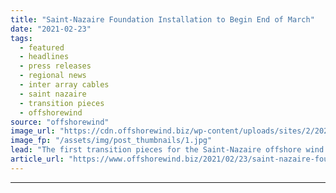 ```yaml
---
title: "Saint-Nazaire Foundation Installation to Begin End of March"
date: "2021-02-23"
tags: 
  - featured
  - headlines
  - press releases
  - regional news
  - inter array cables
  - saint nazaire
  - transition pieces
  - offshorewind
source: "offshorewind"
image_url: "https://cdn.offshorewind.biz/wp-content/uploads/sites/2/2021/02/23091002/Saint-Nazaire-Foundation-Installation-to-Begin-End-of-March.jpg"
image_fp: "/assets/img/post_thumbnails/1.jpg"
lead: "The first transition pieces for the Saint-Nazaire offshore wind project in France have arrived"
article_url: "https://www.offshorewind.biz/2021/02/23/saint-nazaire-foundation-installation-to-begin-end-of-march/"
---
```


---
